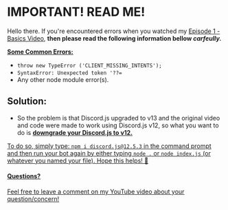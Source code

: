 # IMPORTANT! READ ME!
Hello there. If you're encountered errors when you watched my [Episode 1 - Basics Video](https://www.youtube.com/watch?v=8pbcFKzDgKY&t=676s), **then please read the following information bellow _carfeully._**

<ins> **Some Common Errors:** </ins>
- `throw new TypeError ('CLIENT_MISSING_INTENTS');`
- `SyntaxError: Unexpected token '??=`
- Any other node module error(s).

## </ins> **Solution:** </ins>
- So the problem is that Discord.js upgraded to v13 and the original video and code were made to work using Discord.js v12, so what you want to do is <u> **downgrade your Discord.js to v12.** <u>

To do so, simply type: `npm i discord.js@12.5.3` in the command prompt and then run your bot again by either typing `node .` or `node index.js` (or whatever you named your file). Hope this helps! 🙂

#### Questions?
Feel free to leave a comment on my YouTube video about your question/concern!


